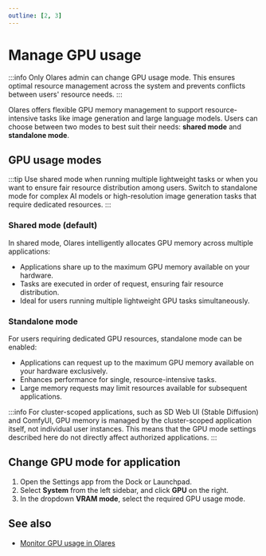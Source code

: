 ```yaml
---
outline: [2, 3]
---
```


# Manage GPU usage
:::info
Only Olares admin can change GPU usage mode. This ensures optimal resource management across the system and prevents conflicts between users' resource needs.
:::

Olares offers flexible GPU memory management to support resource-intensive tasks like image generation and large language models. Users can choose between two modes to best suit their needs: **shared mode** and **standalone mode**.

## GPU usage modes
:::tip
Use shared mode when running multiple lightweight tasks or when you want to ensure fair resource distribution among users. Switch to standalone mode for complex AI models or high-resolution image generation tasks that require dedicated resources.
:::

### Shared mode (default)

In shared mode, Olares intelligently allocates GPU memory across multiple applications:

* Applications share up to the maximum GPU memory available on your hardware.
* Tasks are executed in order of request, ensuring fair resource distribution.
* Ideal for users running multiple lightweight GPU tasks simultaneously.

### Standalone mode

For users requiring dedicated GPU resources, standalone mode can be enabled:

* Applications can request up to the maximum GPU memory available on your hardware exclusively.
* Enhances performance for single, resource-intensive tasks. 
* Large memory requests may limit resources available for subsequent applications.

:::info
For cluster-scoped applications, such as SD Web UI (Stable Diffusion) and ComfyUI, GPU memory is managed by the cluster-scoped application itself, not individual user instances.
This means that the GPU mode settings described here do not directly affect authorized applications.
:::

## Change GPU mode for application
1. Open the Settings app from the Dock or Launchpad.
2. Select **System** from the left sidebar, and click **GPU** on the right.
3. In the dropdown **VRAM mode**, select the required GPU usage mode.

## See also
- [Monitor GPU usage in Olares](./resources-usage.md)